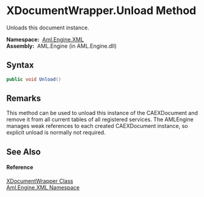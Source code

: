 XDocumentWrapper.Unload Method
==============================
Unloads this document instance.

  **Namespace:**  [Aml.Engine.XML][1]  
  **Assembly:**  AML.Engine (in AML.Engine.dll)

Syntax
------

```csharp
public void Unload()
```


Remarks
-------
 This method can be used to unload this instance of the CAEXDocument and remove it from all current tables of all registered services. The AMLEngine manages weak references to each created CAEXDocument instance, so explicit unload is normally not required. 

See Also
--------

#### Reference
[XDocumentWrapper Class][2]  
[Aml.Engine.XML Namespace][1]  

[1]: ../README.md
[2]: README.md
[3]: https://www.automationml.org
[4]: ../../icons/logoShade.png